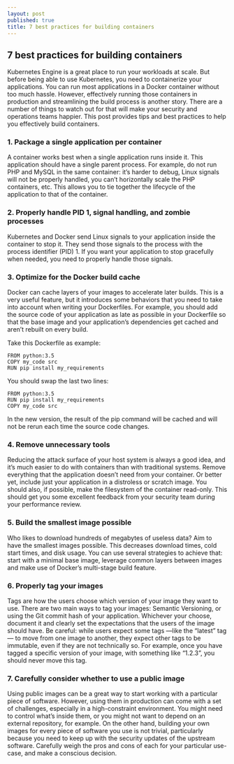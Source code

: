 ```yaml
---
layout: post
published: true
title: 7 best practices for building containers
---
```

## 7 best practices for building containers

Kubernetes Engine is a great place to run your workloads at scale. But before being able to use Kubernetes, you need to containerize your applications. You can run most applications in a Docker container without too much hassle. However, effectively running those containers in production and streamlining the build process is another story. There are a number of things to watch out for that will make your security and operations teams happier. This post provides tips and best practices to help you effectively build containers.

### 1. Package a single application per container

A container works best when a single application runs inside it. This application should have a single parent process. For example, do not run PHP and MySQL in the same container: it’s harder to debug, Linux signals will not be properly handled, you can’t horizontally scale the PHP containers, etc. This allows you to tie together the lifecycle of the application to that of the container.

### 2. Properly handle PID 1, signal handling, and zombie processes

Kubernetes and Docker send Linux signals to your application inside the container to stop it. They send those signals to the process with the process identifier (PID) 1. If you want your application to stop gracefully when needed, you need to properly handle those signals. 

### 3. Optimize for the Docker build cache

Docker can cache layers of your images to accelerate later builds. This is a very useful feature, but it introduces some behaviors that you need to take into account when writing your Dockerfiles. For example, you should add the source code of your application as late as possible in your Dockerfile so that the base image and your application’s dependencies get cached and aren’t rebuilt on every build.

Take this Dockerfile as example:
```
FROM python:3.5
COPY my_code src
RUN pip install my_requirements
```
You should swap the last two lines:
```
FROM python:3.5
RUN pip install my_requirements
COPY my_code src
```
In the new version, the result of the pip command will be cached and will not be rerun each time the source code changes.

### 4. Remove unnecessary tools

Reducing the attack surface of your host system is always a good idea, and it’s much easier to do with containers than with traditional systems. Remove everything that the application doesn’t need from your container. Or better yet, include just your application in a distroless or scratch image. You should also, if possible, make the filesystem of the container read-only. This should get you some excellent feedback from your security team during your performance review.

### 5. Build the smallest image possible

Who likes to download hundreds of megabytes of useless data? Aim to have the smallest images possible. This decreases download times, cold start times, and disk usage. You can use several strategies to achieve that: start with a minimal base image, leverage common layers between images and make use of Docker’s multi-stage build feature.

### 6. Properly tag your images

Tags are how the users choose which version of your image they want to use. There are two main ways to tag your images: Semantic Versioning, or using the Git commit hash of your application. Whichever your choose, document it and clearly set the expectations that the users of the image should have. Be careful: while users expect some tags —like the “latest” tag— to move from one image to another, they expect other tags to be immutable, even if they are not technically so. For example, once you have tagged a specific version of your image, with something like “1.2.3”, you should never move this tag.

### 7. Carefully consider whether to use a public image

Using public images can be a great way to start working with a particular piece of software. However, using them in production can come with a set of challenges, especially in a high-constraint environment. You might need to control what’s inside them, or you might not want to depend on an external repository, for example. On the other hand, building your own images for every piece of software you use is not trivial, particularly because you need to keep up with the security updates of the upstream software. Carefully weigh the pros and cons of each for your particular use-case, and make a conscious decision.